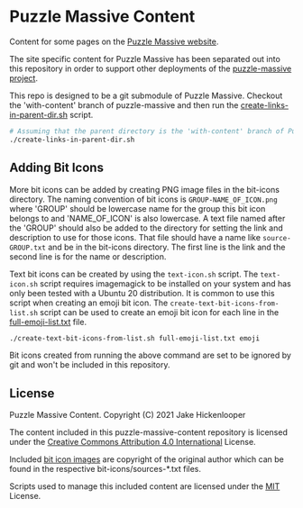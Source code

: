 # Puzzle Massive Content

Content for some pages on the 
[Puzzle Massive website](http://puzzle.massive.xyz/).

The site specific content for Puzzle Massive has been separated out into this
repository in order to support other deployments of the 
[puzzle-massive project](https://github.com/jkenlooper/puzzle-massive/).

This repo is designed to be a git submodule of Puzzle Massive.  Checkout the
'with-content' branch of puzzle-massive and then run the
[create-links-in-parent-dir.sh](create-links-in-parent-dir.sh) script.

```bash
# Assuming that the parent directory is the 'with-content' branch of Puzzle Massive.
./create-links-in-parent-dir.sh
```

## Adding Bit Icons

More bit icons can be added by creating PNG image files in the bit-icons
directory.  The naming convention of bit icons is `GROUP-NAME_OF_ICON.png` where
'GROUP' should be lowercase name for the group this bit icon belongs to and
'NAME_OF_ICON' is also lowercase.  A text file named after the 'GROUP' should
also be added to the directory for setting the link and description to use for
those icons. That file should have a name like `source-GROUP.txt` and be in the
bit-icons directory. The first line is the link and the second line is for the
name or description.

Text bit icons can be created by using the `text-icon.sh` script.  The
`text-icon.sh` script requires imagemagick to be installed on your system and
has only been tested with a Ubuntu 20 distribution.  It is common to use this
script when creating an emoji bit icon.  The
`create-text-bit-icons-from-list.sh` script can be used to create an emoji bit
icon for each line in the [full-emoji-list.txt](full-emoji-list.txt) file.

```bash
./create-text-bit-icons-from-list.sh full-emoji-list.txt emoji
```

Bit icons created from running the above command are set to be ignored by git
and won't be included in this repository.

## License

Puzzle Massive Content.
Copyright (C) 2021 Jake Hickenlooper

The content included in this puzzle-massive-content repository is licensed under the
[Creative Commons Attribution 4.0 International](https://creativecommons.org/licenses/by/4.0/)
License.

Included [bit icon images](bit-icons/) are copyright of the original author
which can be found in the respective bit-icons/sources-*.txt files.

Scripts used to manage this included content are licensed under the 
[MIT](https://choosealicense.com/licenses/mit/) License.
